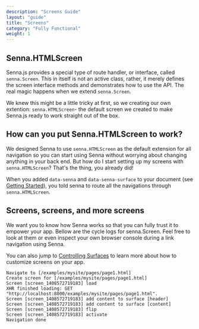 ```yaml
---
description: "Screens Guide"
layout: "guide"
title: "Screens"
category: "Fully Functional"
weight: 1
---
```


<article id="senna.HTMLScreen">

## Senna.HTMLScreen

Senna.js provides a special type of route handler, or interface, called `senna.Screen`. This in itself is not an active class, rather, it merely defines the screen interface methods and demonstrates how to use the API. The real magic happens when we extend `senna.Screen`.

We knew this might be a little tricky at first, so we creating our own extention: `senna.HTMLScreen`- the default screen we created to make Senna.js ready to work straight out of the box.

</article>

<article id="senna.ScreenToWork">

## How can you put Senna.HTMLScreen to work?

We designed Senna to use `senna.HTMLScreen` as the default extension for all navigation so you can start using Senna without worrying about changing anything in your back end. But how do I start setting up my screens with `senna.HTMLScreen`? That's the thing, you already did!

When you added `data-senna` and `data-senna-surface` to your document (see [Getting Started](/docs/intro/gettingStarted.html)), you told senna to route all the navigations through `senna.HTMLScreen`.

</article>

<article id="moreScreens">

## Screens, screens, and more screens

We want you to know how Senna works so that you can fully trust it to empower your app. Bellow are the cycle logs for senna.Screen. Feel free to look at them or even inspect your own browser console during a link navigation using Senna.

You can also jump to [Controlling Surfaces](/docs/fullyFunctional/controllingSurfaces.html) to learn more about how to customize screens on your app.


```
Navigate to [/examples/mysite/pages/page1.html]
Create screen for [/examples/mysite/pages/page1.html]
Screen [screen_1408572719183] load
XHR finished loading: GET "http://localhost:8000/examples/mysite/pages/page1.html".
Screen [screen_1408572719183] add content to surface [header]
Screen [screen_1408572719183] add content to surface [content]
Screen [screen_1408572719183] flip
Screen [screen_1408572719183] activate
Navigation done
```


</article>

